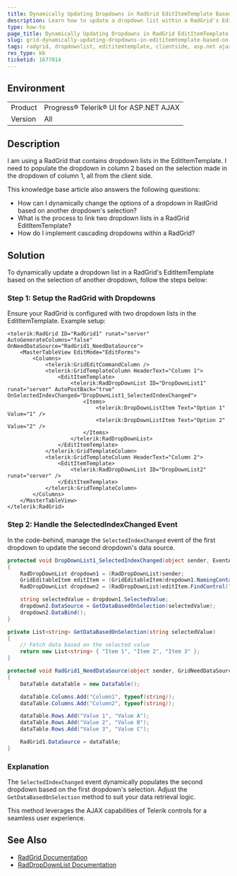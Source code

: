 ```yaml
---
title: Dynamically Updating Dropdowns in RadGrid EditItemTemplate Based on Selection
description: Learn how to update a dropdown list within a RadGrid's EditItemTemplate based on another dropdown's selection change using client-side logic.
type: how-to
page_title: Dynamically Updating Dropdowns in RadGrid EditItemTemplate Based on Selection
slug: grid-dynamically-updating-dropdowns-in-edititemtemplate-based-on-selection
tags: radgrid, dropdownlist, edititemtemplate, clientside, asp.net ajax
res_type: kb
ticketid: 1677014
---
```


## Environment

<table>
<tbody>
<tr>
<td>Product</td>
<td>Progress® Telerik® UI for ASP.NET AJAX</td>
</tr>
<tr>
<td>Version</td>
<td>All</td>
</tr>
</table>

## Description

I am using a RadGrid that contains dropdown lists in the EditItemTemplate. I need to populate the dropdown in column 2 based on the selection made in the dropdown of column 1, all from the client side.

This knowledge base article also answers the following questions:

- How can I dynamically change the options of a dropdown in RadGrid based on another dropdown's selection?
- What is the process to link two dropdown lists in a RadGrid EditItemTemplate?
- How do I implement cascading dropdowns within a RadGrid?

## Solution

To dynamically update a dropdown list in a RadGrid's EditItemTemplate based on the selection of another dropdown, follow the steps below:

### Step 1: Setup the RadGrid with Dropdowns

Ensure your RadGrid is configured with two dropdown lists in the EditItemTemplate. Example setup:

````ASP.NET
<telerik:RadGrid ID="RadGrid1" runat="server" AutoGenerateColumns="false" OnNeedDataSource="RadGrid1_NeedDataSource">
    <MasterTableView EditMode="EditForms">
        <Columns>
            <telerik:GridEditCommandColumn />
            <telerik:GridTemplateColumn HeaderText="Column 1">
                <EditItemTemplate>
                    <telerik:RadDropDownList ID="DropDownList1" runat="server" AutoPostBack="true" OnSelectedIndexChanged="DropDownList1_SelectedIndexChanged">
                        <Items>
                            <telerik:DropDownListItem Text="Option 1" Value="1" />
                            <telerik:DropDownListItem Text="Option 2" Value="2" />
                        </Items>
                    </telerik:RadDropDownList>
                </EditItemTemplate>
            </telerik:GridTemplateColumn>
            <telerik:GridTemplateColumn HeaderText="Column 2">
                <EditItemTemplate>
                    <telerik:RadDropDownList ID="DropDownList2" runat="server" />
                </EditItemTemplate>
            </telerik:GridTemplateColumn>
        </Columns>
    </MasterTableView>
</telerik:RadGrid>
````

### Step 2: Handle the SelectedIndexChanged Event

In the code-behind, manage the `SelectedIndexChanged` event of the first dropdown to update the second dropdown's data source.

````C#
protected void DropDownList1_SelectedIndexChanged(object sender, EventArgs e)
{
    RadDropDownList dropdown1 = (RadDropDownList)sender;
    GridEditableItem editItem = (GridEditableItem)dropdown1.NamingContainer;
    RadDropDownList dropdown2 = (RadDropDownList)editItem.FindControl("DropDownList2");

    string selectedValue = dropdown1.SelectedValue;
    dropdown2.DataSource = GetDataBasedOnSelection(selectedValue);
    dropdown2.DataBind();
}

private List<string> GetDataBasedOnSelection(string selectedValue)
{
    // Fetch data based on the selected value
    return new List<string> { "Item 1", "Item 2", "Item 3" };
}

protected void RadGrid1_NeedDataSource(object sender, GridNeedDataSourceEventArgs e)
{
    DataTable dataTable = new DataTable();

    dataTable.Columns.Add("Column1", typeof(string));
    dataTable.Columns.Add("Column2", typeof(string));

    dataTable.Rows.Add("Value 1", "Value A");
    dataTable.Rows.Add("Value 2", "Value B");
    dataTable.Rows.Add("Value 3", "Value C");

    RadGrid1.DataSource = dataTable;
}
````

### Explanation

The `SelectedIndexChanged` event dynamically populates the second dropdown based on the first dropdown's selection. Adjust the `GetDataBasedOnSelection` method to suit your data retrieval logic.

This method leverages the AJAX capabilities of Telerik controls for a seamless user experience.

## See Also

- [RadGrid Documentation](https://docs.telerik.com/devtools/aspnet-ajax/controls/grid/overview)
- [RadDropDownList Documentation](https://docs.telerik.com/devtools/aspnet-ajax/controls/dropdownlist/overview)
